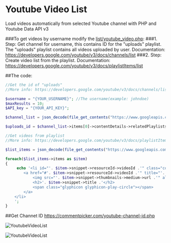 # Youtube Video List
Load videos automatically from selected Youtube channel with PHP and Youtube Data API v3

###To get videos by username modify the [list/youtube_video.php](list/youtube_video.php):
###1. Step:
Get channel for username, this contains ID for the "uploads" playlist. The "uploads" playlist contains all videos uploaded by user.
Documentation: https://developers.google.com/youtube/v3/docs/channels/list
###2. Step:
Create video list from the playlist.
Documentation: https://developers.google.com/youtube/v3/docs/playlistItems/list

##The code:

```php
//Get the id of "uploads"
//More info: https://developers.google.com/youtube/v3/docs/channels/list

$username = "{YOUR_USERNAME}"; //The username(example: johndoe)
$maxResults = 10;
$API_key = "{YOUR_API_KEY}";

$channel_list = json_decode(file_get_contents("https://www.googleapis.com/youtube/v3/channels?part=contentDetails&forUsername=".$username."&key=".$API_key.""));

$uploads_id = $channel_list->items[0]->contentDetails->relatedPlaylists->uploads;

//Get videos from playlist
//More info: https://developers.google.com/youtube/v3/docs/playlistItems/list

$list_items = json_decode(file_get_contents("https://www.googleapis.com/youtube/v3/playlistItems?part=snippet&maxResults=".$maxResults."&playlistId=".$uploads_id."&key=".$API_key.""));

foreach($list_items->items as $item)
{
	 echo '<li id="'. $item->snippet->resourceId->videoId .'" class="col-lg-3 col-sm-6 col-xs-6 youtube-video">
        <a href="#'. $item->snippet->resourceId->videoId .'" title="'. $item->snippet->title .'">
            <img src="'. $item->snippet->thumbnails->medium->url .'" alt="'. $item->snippet->title .'" class="img-responsive" height="130px" />
            <h2>'. $item->snippet->title .'</h2>
            <span class="glyphicon glyphicon-play-circle"></span>
        </a>
    </li>
    ';
}
```
##Get Channet ID
https://commentpicker.com/youtube-channel-id.php


![YoutubeVideoList](img/screenshot1.PNG)

![YoutubeVideoList](img/screenshot2.PNG)
